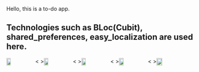 Hello, this is a to-do app.

## Technologies such as BLoc(Cubit), shared_preferences, easy_localization are used here.
<div >
  <div style="display: flex;  ">
    <img width="15%" src="https://user-images.githubusercontent.com/90198155/180766282-35458dfe-34cf-49b2-9756-9998e30ca0b4.jpg"/>
 <span>< ></span>
<img width="15%" src="https://user-images.githubusercontent.com/90198155/180766290-394fd78f-a729-461f-af96-09db47471ea4.jpg"/>
 <span>< ></span>
<img width="15%" src="https://user-images.githubusercontent.com/90198155/180767045-d91e7cd4-6f58-46e6-92ce-5f197e0fcef1.jpg"/>
 <span>< ></span>
<img width="15%" src="https://user-images.githubusercontent.com/90198155/180766311-b775a6be-d370-4511-89b0-99a8796ac9a7.jpg"/>
 <span>< ></span>
<img width="17%" src="https://user-images.githubusercontent.com/90198155/180766322-3fda60be-5965-41ea-804d-c604e11bb052.jpg"/>
  </div>
</div>


